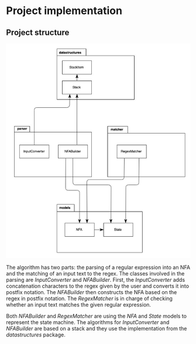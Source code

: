 # Project implementation

## Project structure

![package diagram](resources/package_diagram.jpg)

The algorithm has two parts: the parsing of a regular expression into an NFA and the matching of an input text
 to the regex. The classes involved in the parsing are *InputConverter* and *NFABuilder*. First, the *InputConverter*
 adds concatenation characters to the regex given by the user and converts it into postfix notation. The *NFABuilder*
 then constructs the NFA based on the regex in postfix notation. The *RegexMatcher* is in charge of checking whether an
 input text matches the given regular expression. 
 
 Both *NFABuilder* and *RegexMatcher* are using the *NFA* and *State* models to represent the state machine. The
 algorithms for *InputConverter* and *NFABuilder* are based on a stack and they use the implementation from the 
 *datastructures* package.